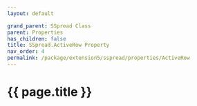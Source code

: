 ```yaml
---
layout: default

grand_parent: SSpread Class
parent: Properties
has_children: false
title: SSpread.ActiveRow Property
nav_order: 4
permalink: /package/extension5/sspread/properties/ActiveRow
---
```

# {{ page.title }}
